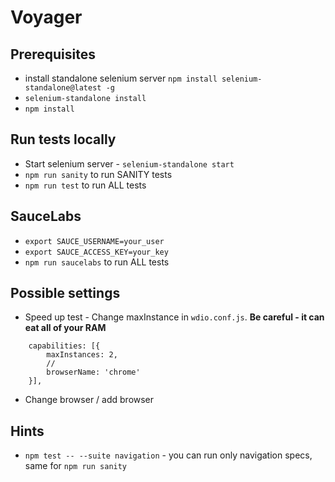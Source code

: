 # Voyager
## Prerequisites
* install standalone selenium server `npm install selenium-standalone@latest -g`
* `selenium-standalone install`
* `npm install`

## Run tests locally
* Start selenium server - `selenium-standalone start`
* `npm run sanity` to run SANITY tests
* `npm run test` to run ALL tests

## SauceLabs
* `export SAUCE_USERNAME=your_user`
* `export SAUCE_ACCESS_KEY=your_key`
* `npm run saucelabs` to run ALL tests


## Possible settings
* Speed up test - Change maxInstance in `wdio.conf.js`. **Be careful - it can eat all of your RAM**
```
    capabilities: [{
        maxInstances: 2,
        //
        browserName: 'chrome'
    }],
```
* Change browser / add browser

## Hints
* `npm test -- --suite navigation` - you can run only navigation specs, same for `npm run sanity`